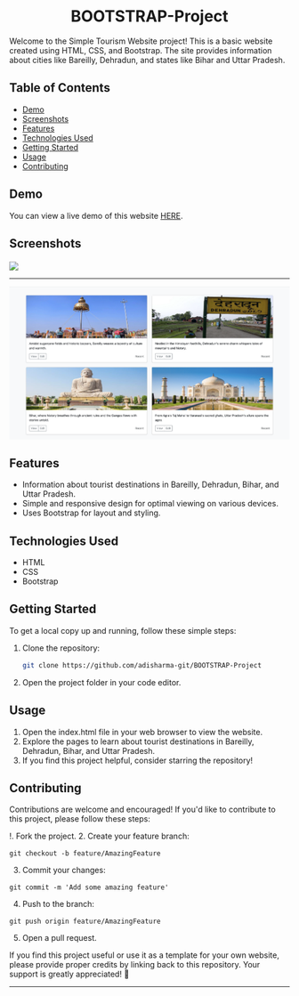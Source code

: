 <h1 align="center">BOOTSTRAP-Project</h1>

Welcome to the Simple Tourism Website project! This is a basic website created using HTML, CSS, and Bootstrap. The site provides information about cities like Bareilly, Dehradun, and states like Bihar and Uttar Pradesh.

## Table of Contents
- [Demo](#demo)
- [Screenshots](#screenshots)
- [Features](#features)
- [Technologies Used](#technologies-used)
- [Getting Started](#getting-started)
- [Usage](#usage)
- [Contributing](#contributing)

## Demo
You can view a live demo of this website [HERE](https://adisharma-git.github.io/BOOTSTRAP-Project/).

## Screenshots
<img src="https://github.com/adisharma-git/BOOTSTRAP-Project/blob/main/imgaes/Screenshot1.png" align="center"><hr>
<img src="https://github.com/adisharma-git/BOOTSTRAP-Project/blob/main/imgaes/Screenshot2.png" align="center">

## Features
- Information about tourist destinations in Bareilly, Dehradun, Bihar, and Uttar Pradesh.
- Simple and responsive design for optimal viewing on various devices.
- Uses Bootstrap for layout and styling.

## Technologies Used
- HTML
- CSS
- Bootstrap

## Getting Started
To get a local copy up and running, follow these simple steps:

1. Clone the repository:
   ```sh
   git clone https://github.com/adisharma-git/BOOTSTRAP-Project
2. Open the project folder in your code editor.

## Usage
1. Open the index.html file in your web browser to view the website.
2. Explore the pages to learn about tourist destinations in Bareilly, Dehradun, Bihar, and Uttar Pradesh.
3. If you find this project helpful, consider starring the repository!
## Contributing
Contributions are welcome and encouraged! If you'd like to contribute to this project, please follow these steps:

!. Fork the project.
2. Create your feature branch:
```
git checkout -b feature/AmazingFeature
```
3. Commit your changes:
```
git commit -m 'Add some amazing feature'
```
4. Push to the branch:
```
git push origin feature/AmazingFeature
```
5. Open a pull request.




If you find this project useful or use it as a template for your own website, please provide proper credits by linking back to this repository. Your support is greatly appreciated! 🌟<hr>
